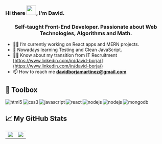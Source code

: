 ### Hi there <img src="https://raw.githubusercontent.com/MartinHeinz/MartinHeinz/master/wave.gif" width="30px">, I'm David.

<h3 align="center">Self-taught Front-End Developer. Passionate about Web Technologies, Algorithms and Math.</h3>

- 👨‍💻  I’m currently working on React apps and MERN projects.
- 🌱  Nowadays learning Testing and Clean JavaScript.
- 🚶‍♂️  Know about my transition from IT Recruitment [https://www.linkedin.com/in/david-borja/](https://www.linkedin.com/in/david-borja/)
- 📫  How to reach me **davidborjamartinez@gmail.com**

## 🧰 Toolbox

<img align="left" alt="html5" src="https://img.shields.io/badge/HTML5-E34F26?style=for-the-badge&logo=html5&logoColor=white" />

<img align="left" alt="css3" src="https://img.shields.io/badge/CSS3-1572B6?style=for-the-badge&logo=css3&logoColor=white" />

<img align="left" alt="javascript" src="https://img.shields.io/badge/JavaScript-F7DF1E?style=for-the-badge&logo=javascript&logoColor=black" />

<img align="left" alt="react" src="https://img.shields.io/badge/React-20232A?style=for-the-badge&logo=react&logoColor=61DAFB" />

<img align="left" alt="nodejs" src="https://img.shields.io/badge/Node.js-43853D?style=for-the-badge&logo=node.js&logoColor=white" />

<img align="left" alt="nodejs" src="https://img.shields.io/badge/Express.js-404D59?style=for-the-badge" />

<img align="left" alt="mongodb" src="https://img.shields.io/badge/MongoDB-4EA94B?style=for-the-badge&logo=mongodb&logoColor=white" />

<br>

## 📈 My GitHub Stats

<!--
![Top Langs](https://github-readme-stats.vercel.app/api/top-langs/?username=david-borja&theme=radical)

![David's GitHub stats](https://github-readme-stats.vercel.app/api?username=david-borja&theme=radical)

<table>
  <tr>
    <td align="center" style="padding=0;width=50%;">
      <img align="center" style="padding=0;" src="https://github-readme-stats.vercel.app/api/?username=david-borja&show_icons=true&theme=radical&title_color=4F8CC9&text_color=9f9f9f&bg_color=00000000&hide_border=true&icon_color=00000000&count_private=true" />
    </td>
    <td align="center" style="padding=0;width=50%;">
      <img align="center" style="padding=0;" src="https://github-readme-stats.quantumlytangled.vercel.app/api/top-langs/?username=david-borja&layout=compact&show_icons=true&theme=radical&title_color=4F8CC9&text_color=9f9f9f&bg_color=00000000&hide_border=true&icon_color=00000000&count_private=true" />
    </td>
  </tr>
</table>

-->

<table>
  <tr>
    <td align="center" style="padding=0;width=50%;">
      <img align="center" style="padding=0;" src="https://github-readme-stats.vercel.app/api/?username=david-borja&show_icons=true&theme=radical"/>
    </td>
    <td align="center" style="padding=0;width=50%;">
      <img align="center" style="padding=0;" src="https://github-readme-stats.quantumlytangled.vercel.app/api/top-langs/?username=david-borja&layout=compact&theme=radical" />
    </td>
  </tr>
</table>

<!--
**david-borja/david-borja** is a ✨ _special_ ✨ repository because its `README.md` (this file) appears on your GitHub profile.

Here are some ideas to get you started:


-->
